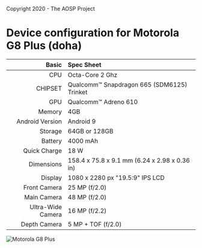 Copyright 2020 - The AOSP Project

Device configuration for Motorola G8 Plus (doha)
==================================

Basic   | Spec Sheet
-------:|:-------------------------
CPU     | Octa-Core 2 Ghz
CHIPSET | Qualcomm™ Snapdragon 665 (SDM6125) Trinket
GPU     | Qualcomm™ Adreno 610
Memory  | 4GB
Android Version | Android 9
Storage | 64GB or 128GB
Battery | 4000 mAh
Quick Charge | 18 W
Dimensions | 158.4 x 75.8 x 9.1 mm (6.24 x 2.98 x 0.36 in)
Display | 1080 x 2280 px "19.5:9" IPS LCD
Front Camera  | 25 MP (f/2.0)
Main Camera  | 48 MP (f/2.0)
Ultra-Wide Camera  | 16 MP (f/2.2)
Depth Camera  | 5 MP + TOF (f/2.0)

![Motorola G8 Plus](https://cdn2.gsmarena.com/vv/pics/motorola/motorola-moto-g8-plus-1.jpg "Motorola G8 Plus")

